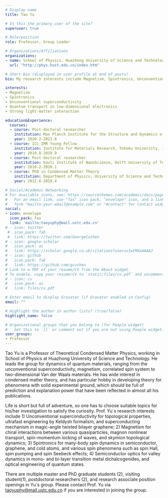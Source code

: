 ```yaml
---
# Display name
title: Tao Yu

# Is this the primary user of the site?
superuser: true

# Role/position
role: Professor, Group Leader

# Organizations/Affiliations
organizations:
- name: School of Physics, Huazhong University of Science and Technology
  url: "http://phys.hust.edu.cn/index.htm"

# Short bio (displayed in user profile at end of posts)
bio: My research interests include Magnetism, Spintronics, Unconventional superconductivity, Quantum transport in low dimensional electronics, and Strong light-matter interaction.

interests:
- Magnetism
- Spintronics
- Unconventional superconductivity
- Quantum transport in low-dimensional electronics
- Strong light-matter interaction

education&Experience:
  courses:
  - course: Post-doctoral researcher 
    institution: Max Planck Institute for the Structure and Dynamics of Matter, Germany
    year: 2020.2-2021.8
  - course: ICC-IMR Young Fellow 
    institution: Institute for Materials Research, Tohoku University, Japan 
    year: 2019.8-2019.9
  - course: Post-doctoral researcher
    institution: Kavli Institute of NanoScience, Delft University of Technology, the Netherlands
    year: 2018.2-2020.1
  - course: PhD in Condensed Matter Theory
    institution: Department of Physics, University of Science and Technology of China
    year: 2012.6-2018.4

# Social/Academic Networking
# For available icons, see: https://sourcethemes.com/academic/docs/page-builder/#icons
#   For an email link, use "fas" icon pack, "envelope" icon, and a link in the
#   form "mailto:your-email@example.com" or "#contact" for contact widget.
social:
- icon: envelope
  icon_pack: fas
  link: 'mailto:taoyuphy@mail.ustc.edu.cn'
# - icon: twitter
 #  icon_pack: fab
 #  link: https://twitter.com/GeorgeCushen
# - icon: google-scholar
#   icon_pack: ai
#   link: https://scholar.google.co.uk/citations?user=sIwtMXoAAAAJ
# - icon: github
#   icon_pack: fab
#   link: https://github.com/gcushen
# Link to a PDF of your resume/CV from the About widget.
# To enable, copy your resume/CV to `static/files/cv.pdf` and uncomment the lines below.
# - icon: cv
#   icon_pack: ai
#   link: files/cv.pdf

# Enter email to display Gravatar (if Gravatar enabled in Config)
email: ""

# Highlight the author in author lists? (true/false)
highlight_name: false

# Organizational groups that you belong to (for People widget)
#   Set this to `[]` or comment out if you are not using People widget.
user_groups:
- Professor
---
```

Tao Yu is a Professor of Theoretical Condensed Matter Physics, working in School of Physics at Huazhong University of Science and Technology. He leads the group for dynamics of quantum materials, ranging from the unconventional superconductivity, magnetism, correlated spin system to two-dimensional Van der Waals materials. He has wide interest in condensed matter theory, and has particular hobby in developing theory for phenomena with solid experimental ground, which should be full of prediction and explanation power that have been reflected in almost all his publications. 

Life is short but full of adventure, so one has to choose suitable topics for his/her investigation to satisfy the curiosity. Prof. Yu`s research interests include 1) Unconventional superconductivity for topological properties, ultrafast engineering by Keldysh formalism, and superconducting mechanism in magic-angle twisted bilayer graphene; 2) Magnetism for chiral interactions between various quasiparticles, magnon nonlinear transport, spin-momentum locking of waves, and skymion topological dynamics; 3) Spintronics for many-body spin dynamics in semiconductor, graphene, and cold atoms, and various spin phenomena such as spin Hall, spin pumping and spin Seebeck effects; 4) Semiconductor optics for valley dynamics in mono- and bi-layer transition metal dichalcogenides, and optical engineering of quantum states. 


There are multiple master and PhD graduate students (2), visiting student(1), postdoctoral researchers (2), and research associate position openings in Yu`s group. Please contact Prof. Yu via taoyuphy@mail.ustc.edu.cn if you are interested in joining the group.
